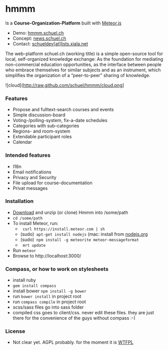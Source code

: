 hmmm
====

Is a **Course-Organization-Platform** built with [Meteor.js](http://meteor.com)

- Demo: [hmmm.schuel.ch](http://hmmm.schuel.ch "runing here")
- Concept: [news.schuel.ch](http://news.schuel.ch "our blog")
- Contact: [schueldev[at]lists.xiala.net](mailto:schueldev[_at_]lists.xiala.net "write us")

The web-platform schuel.ch (working title) is a simple open-source tool for local, self-organized knowledge exchange: As the foundation for mediating non-commercial 
education opportunities, as the interface between people who embrace themselves for similar subjects and as an instrument, which simplifies the organization of a “peer-to-peer” sharing of 
knowledge.

![cloud](http://raw.github.com/schuel/hmmm/cloud.png]

### Features
- Propose and fulltext-search courses and events
- Simple discussion-board
- Voting-/polling-system, fix-a-date schedules
- Categories with sub-categories
- Regions- and room-system
- Extendable participant roles
- Calendar

### Intended features
- I18n
- Email notifications
- Privacy and Security
- File upload for course-documentation
- Privat messages

### Installation
- [Download](https://github.com/schuel/hmmm/archive/master.zip) and unzip (or clone) Hmmm into /some/path
- `cd /some/path`
- To install Meteor, run:
    - ` curl https://install.meteor.com | sh`
    - (sudo)` apt-get install nodejs`  (mac: install from [nodejs.org](nodejs.org)
    - (sudo)` npm install -g meteorite meteor-messageformat`
    - ` mrt update`
- Run `meteor`
- Browse to http://localhost:3000/

### Compass, or how to work on stylesheets
- install ruby
- `gem install compass`
- install bower `npm install -g bower`
- run `bower install` in project root
- run `compass compile` in project root
- scss/sass files go into sass folder
- compiled css goes to client/css. never edit these files. they are just there for the convenience of the guys without compass :-)

### License
- Not clear yet. AGPL probably. for the moment it is [WTFPL](http://www.wtfpl.net)
